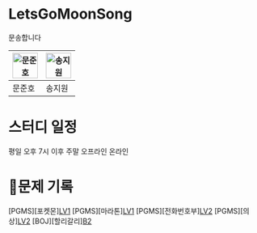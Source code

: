 # LetsGoMoonSong
문송합니다

|<img src="https://i.namu.wiki/i/i6ZpdaKiiEf4qzrR_m9NjvBriuvWtFktDjDX-wry76CYBSssaiOpsZRTVXU20K0kDFnnoBqR9SiVkYh_akXYmQ.webp" alt="문준호" width="50" height="50">|<img src="" alt="송지원" width="50" height="50">|
|---|---|
|문준호|송지원|

# 스터디 일정
평일 오후 7시 이후
주말 
오프라인 
온라인 


# 🍪문제 기록
[PGMS][포켓몬][LV1](https://school.programmers.co.kr/learn/courses/30/lessons/1845)
[PGMS][마라톤][LV1](https://school.programmers.co.kr/learn/courses/30/lessons/42576)
[PGMS][전화번호부][LV2](https://school.programmers.co.kr/learn/courses/30/lessons/42577)
[PGMS][의상][LV2](https://school.programmers.co.kr/learn/courses/30/lessons/42578)
[BOJ][할리갈리][B2](https://www.acmicpc.net/problem/27160)
